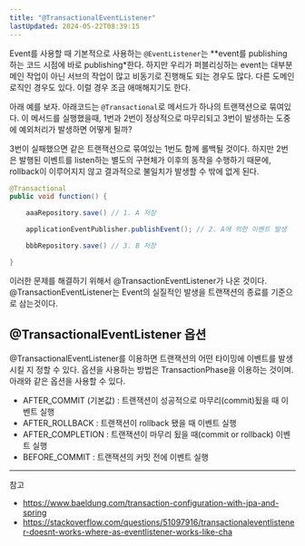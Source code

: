 ```yaml
---
title: "@TransactionalEventListener"
lastUpdated: 2024-05-22T08:39:15
---
```


Event를 사용할 때 기본적으로 사용하는 `@EventListener`는 **event를 publishing 하는 코드 시점에 바로 publishing*한다. 하지만 우리가 퍼블리싱하는 event는 대부분 메인 작업이 아닌 서브의 작업이 많고 비동기로 진행해도 되는 경우도 많다. 다른 도메인 로직인 경우도 있다. 이럴 경우 조금 애매해지기도 한다.

아래 예를 보자. 아래코드는 `@Transactional`로 메서드가 하나의 트랜잭션으로 묶여있다. 이 메서드를 실행했을때, 1번과 2번이 정상적으로 마무리되고 3번이 발생하는 도중에 예외처리가 발생하면 어떻게 될까?

3번이 실패했으면 같은 트랜잭션으로 묶여있는 1번도 함께 롤백될 것이다. 하지만 2번은 발행된 이벤트를 listen하는 별도의 구현체가 이후의 동작을 수행하기 때문에, rollback이 이루어지지 않고 결과적으로 불일치가 발생할 수 밖에 없게 된다.

```java
@Transactional
public void function() {

    aaaRepository.save() // 1. A 저장

    applicationEventPublisher.publishEvent(); // 2. A에 의한 이벤트 발생

    bbbRepository.save() // 3. B 저장

}
```

이러한 문제를 해결하기 위해서 @TransactionEventListener가 나온 것이다. @TransactionEventListener는 Event의 실질적인 발생을 트랜잭션의 종료를 기준으로 삼는것이다.

## @TransactionalEventListener 옵션

@TransactionalEventListener를 이용하면 트랜잭션의 어떤 타이밍에 이벤트를 발생시킬 지 정할 수 있다. 옵션을 사용하는 방법은 TransactionPhase을 이용하는 것이며. 아래와 같은 옵션을 사용할 수 있다.

- AFTER_COMMIT (기본값) : 트랜잭션이 성공적으로 마무리(commit)됬을 때 이벤트 실행
- AFTER_ROLLBACK : 트랜잭션이 rollback 됐을 때 이벤트 실행
- AFTER_COMPLETION : 트랜잭션이 마무리 됬을 때(commit or rollback) 이벤트 실행
- BEFORE_COMMIT : 트랜잭션의 커밋 전에 이벤트 실행

---

참고

- https://www.baeldung.com/transaction-configuration-with-jpa-and-spring
- https://stackoverflow.com/questions/51097916/transactionaleventlistener-doesnt-works-where-as-eventlistener-works-like-cha